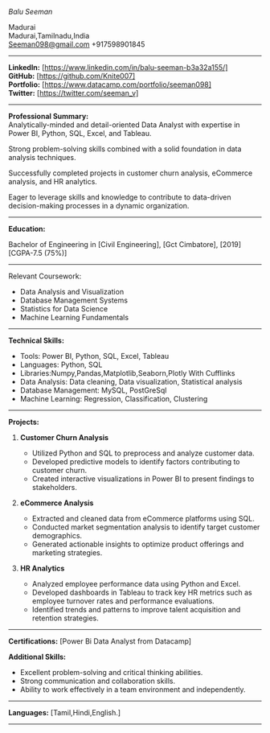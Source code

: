 *Balu Seeman*

Madurai  
Madurai,Tamilnadu,India  
Seeman098@gmail.com
+917598901845  

---

**LinkedIn:** [https://www.linkedin.com/in/balu-seeman-b3a32a155/]  
**GitHub:** [https://github.com/Knite007]  
**Portfolio:** [https://www.datacamp.com/portfolio/seeman098]  
**Twitter:** [https://twitter.com/seeman_v]

---

**Professional Summary:**  
Analytically-minded and detail-oriented Data Analyst with expertise in Power BI, Python, SQL, Excel, and Tableau.

Strong problem-solving skills combined with a solid foundation in data analysis techniques. 

Successfully completed projects in customer churn analysis, eCommerce analysis, and HR analytics. 

Eager to leverage skills and knowledge to contribute to data-driven decision-making processes in a dynamic organization.

---

**Education:**

Bachelor of Engineering in [Civil Engineering], [Gct Cimbatore], [2019]
[CGPA-7.5 (75%)]

---
Relevant Coursework:
- Data Analysis and Visualization
- Database Management Systems
- Statistics for Data Science
- Machine Learning Fundamentals
  
---
**Technical Skills:**
- Tools: Power BI, Python, SQL, Excel, Tableau
- Languages: Python, SQL
- Libraries:Numpy,Pandas,Matplotlib,Seaborn,Plotly With Cufflinks
- Data Analysis: Data cleaning, Data visualization, Statistical analysis
- Database Management: MySQL, PostGreSql
- Machine Learning: Regression, Classification, Clustering

---

**Projects:**

1. **Customer Churn Analysis**
   - Utilized Python and SQL to preprocess and analyze customer data.
   - Developed predictive models to identify factors contributing to customer churn.
   - Created interactive visualizations in Power BI to present findings to stakeholders.

2. **eCommerce Analysis**
   - Extracted and cleaned data from eCommerce platforms using SQL.
   - Conducted market segmentation analysis to identify target customer demographics.
   - Generated actionable insights to optimize product offerings and marketing strategies.

3. **HR Analytics**
   - Analyzed employee performance data using Python and Excel.
   - Developed dashboards in Tableau to track key HR metrics such as employee turnover rates and performance evaluations.
   - Identified trends and patterns to improve talent acquisition and retention strategies.
     
---

**Certifications:**
[Power Bi Data Analyst from Datacamp]

**Additional Skills:**
- Excellent problem-solving and critical thinking abilities.
- Strong communication and collaboration skills.
- Ability to work effectively in a team environment and independently.

---

**Languages:**
[Tamil,Hindi,English.]

---
